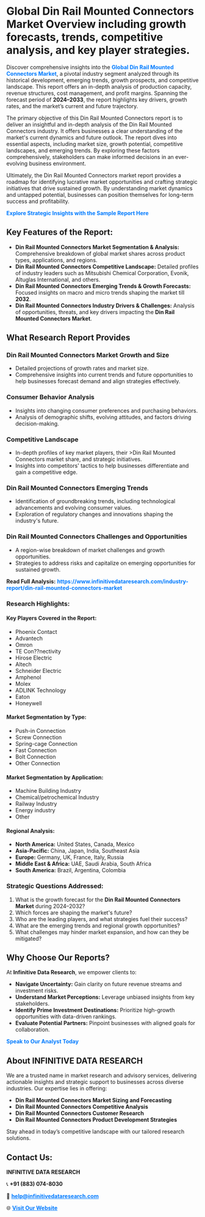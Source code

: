 <h1>Global Din Rail Mounted Connectors Market Overview including growth forecasts, trends, competitive analysis, and key player strategies.</h1>
<p>
Discover comprehensive insights into the 
<a href="https://www.infinitivedataresearch.com/industry-report/din-rail-mounted-connectors-market" rel="dofollow" style="color: #007BFF; text-decoration: none;"><strong>Global Din Rail Mounted Connectors Market</strong></a>, a pivotal industry segment analyzed through its historical development, emerging trends, growth prospects, and competitive landscape. This report offers an in-depth analysis of production capacity, revenue structures, cost management, and profit margins. Spanning the forecast period of <strong>2024–2033</strong>, the report highlights key drivers, growth rates, and the market’s current and future trajectory.
</p>
<p>
The primary objective of this Din Rail Mounted Connectors report is to deliver an insightful and in-depth analysis of the Din Rail Mounted Connectors industry. It offers businesses a clear understanding of the market's current dynamics and future outlook. The report dives into essential aspects, including market size, growth potential, competitive landscapes, and emerging trends. By exploring these factors comprehensively, stakeholders can make informed decisions in an ever-evolving business environment.
</p>
<p>
Ultimately, the Din Rail Mounted Connectors market report provides a roadmap for identifying lucrative market opportunities and crafting strategic initiatives that drive sustained growth. By understanding market dynamics and untapped potential, businesses can position themselves for long-term success and profitability.
</p>
<p>
<a href="https://www.infinitivedataresearch.com/request-sample/reportId=106852" style="color: #007BFF; text-decoration: none;"><strong>Explore Strategic Insights with the Sample Report Here</strong></a>
</p>

<h2>Key Features of the Report:</h2>
<ul>
<li><strong>Din Rail Mounted Connectors Market Segmentation & Analysis:</strong> Comprehensive breakdown of global market shares across product types, applications, and regions.</li>
<li><strong>Din Rail Mounted Connectors Competitive Landscape:</strong> Detailed profiles of industry leaders such as Mitsubishi Chemical Corporation, Evonik, Altuglas International, and others.</li>
<li><strong>Din Rail Mounted Connectors Emerging Trends & Growth Forecasts:</strong> Focused insights on macro and micro trends shaping the market till <strong>2032</strong>.</li>
<li><strong>Din Rail Mounted Connectors Industry Drivers & Challenges:</strong> Analysis of opportunities, threats, and key drivers impacting the <strong>Din Rail Mounted Connectors Market</strong>.</li>
</ul>

<h2>What Research Report Provides</h2>
<h3>Din Rail Mounted Connectors Market Growth and Size</h3>
<ul>
<li>Detailed projections of growth rates and market size.</li>
<li>Comprehensive insights into current trends and future opportunities to help businesses forecast demand and align strategies effectively.</li>
</ul>

<h3>Consumer Behavior Analysis</h3>
<ul>
<li>Insights into changing consumer preferences and purchasing behaviors.</li>
<li>Analysis of demographic shifts, evolving attitudes, and factors driving decision-making.</li>
</ul>

<h3>Competitive Landscape</h3>
<ul>
<li>In-depth profiles of key market players, their >Din Rail Mounted Connectors market share, and strategic initiatives.</li>
<li>Insights into competitors' tactics to help businesses differentiate and gain a competitive edge.</li>
</ul>

<h3>Din Rail Mounted Connectors Emerging Trends</h3>
<ul>
<li>Identification of groundbreaking trends, including technological advancements and evolving consumer values.</li>
<li>Exploration of regulatory changes and innovations shaping the industry's future.</li>
</ul>

<h3>Din Rail Mounted Connectors Challenges and Opportunities</h3>
<ul>
<li>A region-wise breakdown of market challenges and growth opportunities.</li>
<li>Strategies to address risks and capitalize on emerging opportunities for sustained growth.</li>
</ul>
<p><strong>Read Full Analysis:</strong> <a href="https://www.infinitivedataresearch.com/industry-report/din-rail-mounted-connectors-market" rel="dofollow" style="color: #007BFF; text-decoration: none;"><strong>https://www.infinitivedataresearch.com/industry-report/din-rail-mounted-connectors-market</strong></a></p>
<h3>Research Highlights:</h3>
<h4>Key Players Covered in the Report:</h4>
<ul><li>Phoenix Contact</li><li>Advantech</li><li>Omron</li><li>TE Con??nectivity</li><li>Hirose Electric</li><li>Altech</li><li>Schneider Electric</li><li>Amphenol</li><li>Molex</li><li>ADLINK Technology</li><li>Eaton</li><li>Honeywell</li></ul>
<h4>Market Segmentation by Type:</h4>
<ul><li>Push-in Connection</li><li>Screw Connection</li><li>Spring-cage Connection</li><li>Fast Connection</li><li>Bolt Connection</li><li>Other Connection</li></ul>
<h4>Market Segmentation by Application:</h4>
<ul><li>Machine Building Industry</li><li>Chemical/petrochemical Industry</li><li>Railway Industry</li><li>Energy industry</li><li>Other</li></ul>

<h4>Regional Analysis:</h4>
<ul>
<li><strong>North America:</strong> United States, Canada, Mexico</li>
<li><strong>Asia-Pacific:</strong> China, Japan, India, Southeast Asia</li>
<li><strong>Europe:</strong> Germany, UK, France, Italy, Russia</li>
<li><strong>Middle East & Africa:</strong> UAE, Saudi Arabia, South Africa</li>
<li><strong>South America:</strong> Brazil, Argentina, Colombia</li>
</ul>

<h3>Strategic Questions Addressed:</h3>
<ol>
<li>What is the growth forecast for the <strong>Din Rail Mounted Connectors Market</strong> during 2024–2032?</li>
<li>Which forces are shaping the market's future?</li>
<li>Who are the leading players, and what strategies fuel their success?</li>
<li>What are the emerging trends and regional growth opportunities?</li>
<li>What challenges may hinder market expansion, and how can they be mitigated?</li>
</ol>

<h2>Why Choose Our Reports?</h2>
<p>At <strong>Infinitive Data Research</strong>, we empower clients to:</p>
<ul>
<li><strong>Navigate Uncertainty:</strong> Gain clarity on future revenue streams and investment risks.</li>
<li><strong>Understand Market Perceptions:</strong> Leverage unbiased insights from key stakeholders.</li>
<li><strong>Identify Prime Investment Destinations:</strong> Prioritize high-growth opportunities with data-driven rankings.</li>
<li><strong>Evaluate Potential Partners:</strong> Pinpoint businesses with aligned goals for collaboration.</li>
</ul>
<p><a href="https://www.infinitivedataresearch.com/industry-report/din-rail-mounted-connectors-market" rel="dofollow" style="color: #007BFF; text-decoration: none;"><strong>Speak to Our Analyst Today</strong></a></p>

<h2>About INFINITIVE DATA RESEARCH</h2>
<p>We are a trusted name in market research and advisory services, delivering actionable insights and strategic support to businesses across diverse industries. Our expertise lies in offering:</p>
<ul>
<li><strong>Din Rail Mounted Connectors Market Sizing and Forecasting</strong></li>
<li><strong>Din Rail Mounted Connectors Competitive Analysis</strong></li>
<li><strong>Din Rail Mounted Connectors Customer Research</strong></li>
<li><strong>Din Rail Mounted Connectors Product Development Strategies</strong></li>
</ul>
<p>Stay ahead in today’s competitive landscape with our tailored research solutions.</p>

<h2>Contact Us:</h2>
<p><strong>INFINITIVE DATA RESEARCH</strong></p>
<p>📞 <strong>+91 (883) 074-8030</strong></p>
<p>📧 <strong><a href="mailto:help@infinitivedataresearch.com" style="color: #007BFF;">help@infinitivedataresearch.com</a></strong></p>
<p>🌐 <strong><a href="https://www.infinitivedataresearch.com" rel="dofollow" style="color: #007BFF;">Visit Our Website</a></strong></p>